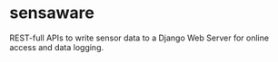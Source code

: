# sensaware
REST-full APIs to write sensor data to a Django Web Server for online access and data logging.
